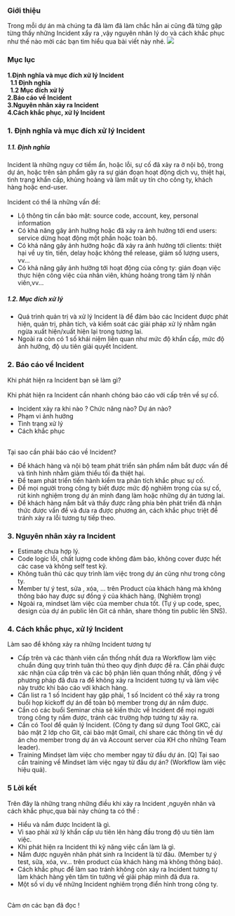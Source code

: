 ### Giới thiệu
Trong mỗi dự án mà chúng ta đã làm đã làm chắc hẳn ai cũng đã từng gặp từng thấy những Incident xẩy ra ,vậy nguyên nhân lý do và cách khắc phục như thế nào mời các bạn tìm hiểu qua bài viết này nhé.
![](https://images.viblo.asia/131e9a24-8cf1-4f77-87f2-41c56baf4068.jpg)
### Mục lục

**1.Định nghĩa và mục đích xử lý Incident<br>
  &nbsp;&nbsp;1.1 Định nghĩa<br>
  &nbsp;&nbsp;1.2 Mục đích xử lý<br>
2.Báo cáo về Incident<br>
3.Nguyên nhân xảy ra Incident<br>
4.Cách khắc phục, xử lý Incident<br>**

### 1. Định nghĩa và mục đích xử lý Incident
##### 1.1. Định nghĩa
Incident là những nguy cơ tiềm ẩn, hoặc lỗi, sự cố đã xảy ra ở nội bộ, trong dự án, hoặc trên sản phẩm gây ra sự gián đoạn hoạt động dịch vụ, thiệt hại, tình trạng khẩn cấp, khủng hoảng và làm mất uy tín cho công ty, khách hàng hoặc end-user.
<br><br>
Incident có thể là những vấn đề:
- Lộ thông tin cần bảo mật: source code, account, key, personal information
- Có khả năng gây ảnh hưởng hoặc đã xảy ra ảnh hưởng tới end users: service dừng hoạt động một phần hoặc toàn bộ.
- Có khả năng gây ảnh hưởng hoặc đã xảy ra ảnh hưởng tới clients: thiệt hại về uy tín, tiền, delay hoặc không thể release, giảm số lượng users, vv...
- Có khả năng gây ảnh hưởng tới hoạt động của công ty: gián đoạn việc thực hiện công việc của nhân viên, khủng hoảng trong tâm lý nhân viên,vv...

##### 1.2. Mục đích xử lý
- Quá trình quản trị và xử lý Incident là để đảm bảo các Incident được phát hiện, quản trị, phân tích, và kiểm soát các giải pháp xử lý nhằm ngăn ngừa xuất hiện/xuất hiện lại trong tương lai.
- Ngoài ra còn có 1 số khái niệm liên quan như mức độ khẩn cấp, mức độ ảnh hưởng, độ ưu tiên giải quyết Incident.

### 2. Báo cáo về Incident
Khi phát hiện ra Incident bạn sẽ làm gì? <br><br>
Khi phát hiện ra Incident cần nhanh chóng báo cáo với cấp trên về sự cố.
  + Incident xảy ra khi nào ? Chức năng nào? Dự án nào?
  + Phạm vi ảnh hưởng
  + Tình trạng xử lý
  + Cách khắc phục
<br><br>

Tại sao cần phải báo cáo về Incident?
- Để khách hàng và nội bộ team phát triển sản phẩm nắm bắt được vấn đề và tình hình nhằm giảm thiểu tối đa thiệt hại.
- Để team phát triển tiến hành kiểm tra phân tích khắc phục sự cố.
- Để mọi người trong công ty biết được mức độ nghiêm trọng của sự cố, rút kinh nghiệm trong dự án mình đang làm hoặc những dự án tương lai.
- Để khách hàng nắm bắt và thấy được rằng phía bên phát triển đã nhận thức được vấn đề và đưa ra được phương án, cách khắc phục triệt để tránh xảy ra lỗi tương tự tiếp theo.


### 3. Nguyên nhân xảy ra Incident
- Estimate chưa hợp lý.
- Code logic lỗi, chất lượng code không đảm bảo, không cover được hết các case và không self test kỹ.
- Không tuân thủ các quy trình làm việc trong dự án cũng như trong công ty.
- Member tự ý test, sửa , xóa, ... trên Product của khách hàng mà không thông báo hay được sự đồng ý của khách hàng. (Nghiêm trọng)
- Ngoài ra, mindset làm việc của member chưa tốt.
(Tự ý up code, spec, design của dự án public lên Git cá nhân, share thông tin public lên SNS).

### 4. Cách khắc phục, xử lý Incident
Làm sao để không xảy ra những Incident tương tự
- Cấp trên và các thành viên cần thống nhất đưa ra Workflow làm việc chuẩn đúng quy trình tuân thủ theo quy định được đề ra. Cần phải được xác nhận của cấp trên và các bộ phận liên quan thống nhất, đồng ý về phương pháp đã đưa ra để không xảy ra Incident tương tự và làm việc này trước khi báo cáo với khách hàng.
- Cần list ra 1 số Incident hay gặp phải, 1 số Incident có thể xảy ra trong buổi họp kickoff dự án để toàn bộ member trong dự án nắm được.
- Cần có các buổi Seminar chia sẻ kiến thức về Incident để mọi người trong công ty nắm được, tránh các trường hợp tương tự xảy ra.
- Cần có Tool để quản lý Incident.
(Công ty đang sử dụng Tool GKC, cài bảo mật 2 lớp cho Git, cài bảo mật Gmail, chỉ share các thông tin về dự án cho member trong dự án và Account server của KH cho những Team leader).
- Training Mindset làm việc cho member ngay từ đầu dự án.
[Q] Tại sao cần training về Mindset làm việc ngay từ đầu dự án?
(Workflow làm việc hiệu quả).

### 5 Lời kết
Trên đây là những trang những điều khi xảy ra Incident ,nguyên nhân và cách khắc phục,qua bài này chúng ta có thể :
- Hiểu và nắm được Incident là gì.
- Vì sao phải xử lý khẩn cấp ưu tiên lên hàng đầu trong độ ưu tiên làm việc.
- Khi phát hiện ra Incident thì kỹ năng việc cần làm là gì.
- Nắm được nguyên nhân phát sinh ra Incident là từ đâu.
(Member tự ý test, sửa, xóa, vv... trên product của khách hàng mà không thông báo).
- Cách khắc phục để làm sao tránh không còn xảy ra Incident tương tự làm khách hàng yên tâm tin tưởng về giải pháp mình đã đưa ra.
- Một số ví dụ về những Incident nghiêm trọng điển hình trong công ty.

<br>
Cảm ơn các bạn đã đọc !